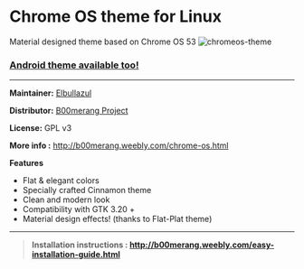 # Chrome OS theme for Linux

Material designed theme based on Chrome OS 53
![chromeos-theme](http://b00merang.weebly.com/uploads/1/6/8/1/16813022/screenshot-2017-02-24-08-20-40-orig_orig.png)

### [Android theme available too!](https://github.com/B00merang-Project/Android) ###
---

**Maintainer:** [Elbullazul](https://github.com/elbullazul)

**Distributor:** [B00merang Project](https://github.com/B00merang-Project)

**License:** GPL v3

**More info :** http://b00merang.weebly.com/chrome-os.html

**Features**
- Flat & elegant colors 
- Specially crafted Cinnamon theme 
- Clean and modern look
- Compatibility with GTK 3.20 +
- Material design effects! (thanks to Flat-Plat theme)

---

> **Installation instructions : http://b00merang.weebly.com/easy-installation-guide.html**
